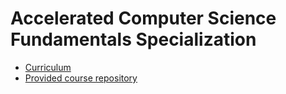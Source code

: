 # Accelerated Computer Science Fundamentals Specialization

- [Curriculum](https://www.coursera.org/specializations/cs-fundamentals)
- [Provided course repository](https://github.com/wadefagen/coursera)
